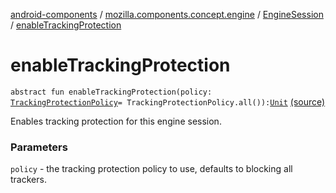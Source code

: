 [android-components](../../index.md) / [mozilla.components.concept.engine](../index.md) / [EngineSession](index.md) / [enableTrackingProtection](./enable-tracking-protection.md)

# enableTrackingProtection

`abstract fun enableTrackingProtection(policy: `[`TrackingProtectionPolicy`](-tracking-protection-policy/index.md)` = TrackingProtectionPolicy.all()): `[`Unit`](https://kotlinlang.org/api/latest/jvm/stdlib/kotlin/-unit/index.html) [(source)](https://github.com/mozilla-mobile/android-components/blob/master/components/concept/engine/src/main/java/mozilla/components/concept/engine/EngineSession.kt#L275)

Enables tracking protection for this engine session.

### Parameters

`policy` - the tracking protection policy to use, defaults to blocking all trackers.
